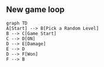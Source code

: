 ## New game loop

```mermaid
graph TD
A[Start] --> B[Pick a Random Level]
B --> C[Game Start]
C --> D[ON]
D --> E[Damage]
E --> D
D --> F[Won]
F --> B
```
